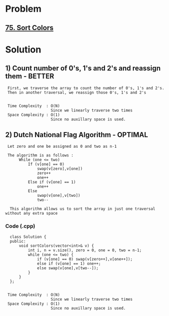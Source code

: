 # Problem

## [75. Sort Colors](https://leetcode.com/problems/sort-colors/)


# Solution 

## 1) Count number of 0's, 1's and 2's and reassign them  - BETTER

      
     First, we traverse the array to count the number of 0's, 1's and 2's.
     Then in another traversal, we reassign those 0's, 1's and 2's
        
        
     Time Complexity  : O(N) 
                        Since we linearly traverse two times
     Space Complexity : O(1)
                        Since no auxillary space is used.
   
   
   
## 2) Dutch National Flag Algorithm - OPTIMAL

      
     Let zero and one be assigned as 0 and two as n-1
     
     The algorithm is as follows :
          While (one <= two)
              If (v[one] == 0)
                  swap(v[zero],v[one])
                  zero++
                  one++
              Else if (v[one] == 1)
                  one++
              Else
                  swap(v[one],v[two])
                  two--
        
      This algorithm allows us to sort the array in just one traversal without any extra space 
     
     
   ### Code (.cpp)
   
      class Solution {
      public:
          void sortColors(vector<int>& v) {
              int i, n = v.size(), zero = 0, one = 0, two = n-1;
              while (one <= two) {
                  if (v[one] == 0) swap(v[zero++],v[one++]);
                  else if (v[one] == 1) one++;
                  else swap(v[one],v[two--]);
              }
          }
      };
      
      
     Time Complexity  : O(N) 
                        Since we linearly traverse two times
     Space Complexity : O(1)
                        Since no auxillary space is used.
